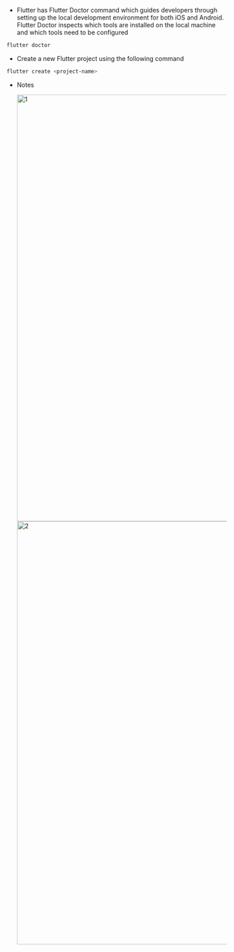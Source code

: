 - Flutter has Flutter Doctor command which guides developers through setting up the local development environment for both iOS and Android. Flutter Doctor inspects which tools are installed on the local machine and which tools need to be configured

```bash
flutter doctor
```

- Create a new Flutter project using the following command

```bash
flutter create <project-name>
```

- Notes

  <img width="976" alt="1" src="https://user-images.githubusercontent.com/63374020/194931219-8cdc1f73-92b8-4d0c-a2f0-038aaf732c29.png">
 
  <img width="968" alt="2" src="https://user-images.githubusercontent.com/63374020/194931239-80ad8e74-10ca-4f76-bac3-1573c411355e.png">
